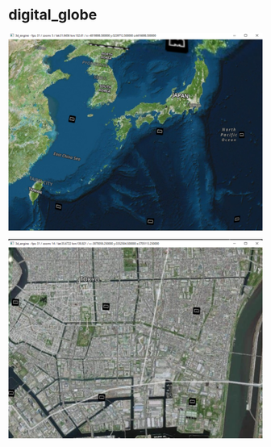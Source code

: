 # digital_globe

![Screen Shot 1](s1.png?raw=true "screen shot 1")

![Screen Shot 2](s2.png?raw=true "screen shot 2")
